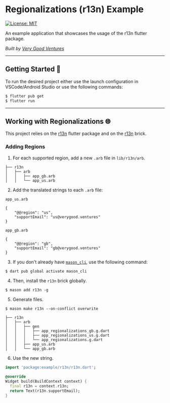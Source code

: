# Regionalizations (r13n) Example

[![License: MIT][license_badge]][license_link]

An example application that showcases the usage of the r13n flutter package.

_Built by [Very Good Ventures][very_good_ventures_link]_

---

## Getting Started 🚀

To run the desired project either use the launch configuration in VSCode/Android Studio or use the following commands:

```sh
$ flutter pub get
$ flutter run
```

---

## Working with Regionalizations 🌐

This project relies on the [r13n][github_r13n_link] flutter package and on the [r13n][mason_r13n_link] brick.

### Adding Regions

1. For each supported region, add a new `.arb` file in `lib/r13n/arb`.

```
├── r13n
│   ├── arb
│   │   ├── app_gb.arb
│   │   └── app_us.arb
```

2. Add the translated strings to each `.arb` file:

`app_us.arb`

```arb
{
    "@@region": "us",
    "supportEmail": "us@verygood.ventures"
}
```

`app_gb.arb`

```arb
{
    "@@region": "gb",
    "supportEmail": "gb@verygood.ventures"
}
```

3. If you don't already have [`mason_cli`][mason_cli], use the following command:

```sh
$ dart pub global activate mason_cli
```

4. Then, install the `r13n` brick globally.

```
$ mason add r13n -g
```


5. Generate files.
```
$ mason make r13n --on-conflict overwrite
```

```
├── r13n
│   ├── arb
│   │   ├── gen
│   │   │   ├── app_regionalizations_gb.g.dart
│   │   │   ├── app_regionalizations_us.g.dart
│   │   │   └── app_regionalizations.g.dart
│   │   ├── app_us.arb
│   │   └── app_gb.arb
```

6. Use the new string.

```dart
import 'package:example/r13n/r13n.dart';

@override
Widget build(BuildContext context) {
  final r13n = context.r13n;
  return Text(r13n.supportEmail);
}
```

[mason_r13n_link]: https://brickhub.dev/bricks/r13n/0.1.0-dev.2
[github_r13n_link]: https://github.com/VeryGoodOpenSource/r13n
[mason_cli]: https://github.com/felangel/mason/tree/master/packages/mason_cli
[license_badge]: https://img.shields.io/badge/license-MIT-blue.svg
[license_link]: https://opensource.org/licenses/MIT
[very_good_ventures_link]: https://verygood.ventures/
[workflow_link]: https://github.com/flutter/pinball/actions/workflows/main.yaml